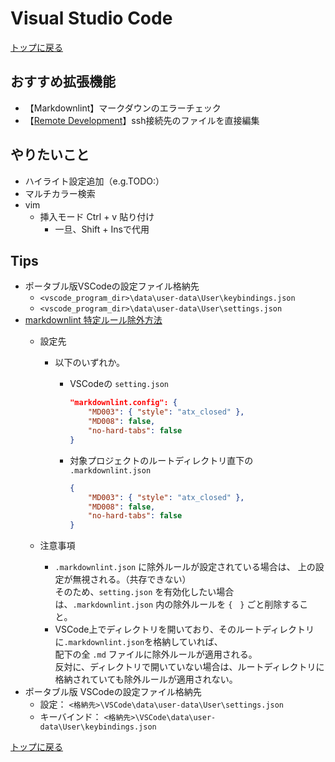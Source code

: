 
# Visual Studio Code

[トップに戻る](../index.md)

## おすすめ拡張機能

- 【Markdownlint】マークダウンのエラーチェック
- 【[Remote Development](https://anteku.jp/blog/develop/ssh%E6%8E%A5%E7%B6%9A%E5%85%88%E3%81%AE%E3%83%95%E3%82%A1%E3%82%A4%E3%83%AB%E3%82%92%E6%8E%A5%E7%B6%9A%E5%85%83%E3%81%AEvisual-studio-code%E3%81%A7%E9%96%8B%E3%81%93%E3%81%86%EF%BC%81/)】ssh接続先のファイルを直接編集

## やりたいこと

- ハイライト設定追加（e.g.TODO:）
- マルチカラー検索
- vim
    - 挿入モード Ctrl + v 貼り付け
        - 一旦、Shift + Insで代用

## Tips

- ポータブル版VSCodeの設定ファイル格納先
    - `<vscode_program_dir>\data\user-data\User\keybindings.json`
    - `<vscode_program_dir>\data\user-data\User\settings.json`
- [markdownlint 特定ルール除外方法](https://qiita.com/ryoheiszk/items/00620be5a53d632bd462)
    - 設定先
        - 以下のいずれか。
            - VSCodeの `setting.json`

                ```json
                "markdownlint.config": {
                    "MD003": { "style": "atx_closed" },
                    "MD008": false,
                    "no-hard-tabs": false
                }
                ```

            - 対象プロジェクトのルートディレクトリ直下の `.markdownlint.json`

                ```json
                {
                    "MD003": { "style": "atx_closed" },
                    "MD008": false,
                    "no-hard-tabs": false
                }
                ```

    - 注意事項
        - `.markdownlint.json` に除外ルールが設定されている場合は、 上の設定が無視される。（共存できない）  
        そのため、`setting.json` を有効化したい場合は、`.markdownlint.json` 内の除外ルールを `{　}` ごと削除すること。
        - VSCode上でディレクトリを開いており、そのルートディレクトリに`.markdownlint.json`を格納していれば、  
        配下の全 `.md` ファイルに除外ルールが適用される。  
        反対に、ディレクトリで開いていない場合は、ルートディレクトリに格納されていても除外ルールが適用されない。
- ポータブル版 VSCodeの設定ファイル格納先
    - 設定： `<格納先>\VSCode\data\user-data\User\settings.json`
    - キーバインド： `<格納先>\VSCode\data\user-data\User\keybindings.json`

[トップに戻る](../index.md)
